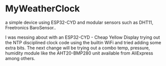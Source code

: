 # MyWeatherClock
a simple device using ESP32-CYD and modular sensors such as DHT11, Freetronics BaroSensor..

I was messing about with an ESP32-CYD - Cheap Yellow Display trying out the NTP disciplined clock code using the builtin WiFi and tried
 adding some extra bits. The next change will be trying out a combo temp, pressure, humidity module like the AHT20-BMP280 unit available from AliExpress among others.  
